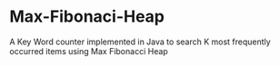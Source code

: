 # Max-Fibonaci-Heap
A Key Word counter implemented in Java to search K most frequently occurred items using Max Fibonacci Heap
